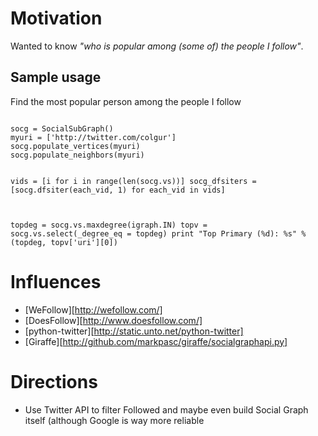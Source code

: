 # Motivation
Wanted to know <i>"who is popular among (some of) the people I follow"</i>.

## Sample usage
Find the most popular person among the people I follow
<p><code>
socg = SocialSubGraph()
myuri = ['http://twitter.com/colgur']
socg.populate_vertices(myuri)
socg.populate_neighbors(myuri)

vids = [i for i in range(len(socg.vs))]
socg_dfsiters = [socg.dfsiter(each_vid, 1) for each_vid in vids]

topdeg = socg.vs.maxdegree(igraph.IN)
topv = socg.vs.select(_degree_eq = topdeg)
print "Top Primary (%d): %s" %  (topdeg, topv['uri'][0]) 
</code></p>

# Influences
  * [WeFollow][http://wefollow.com/]
  * [DoesFollow][http://www.doesfollow.com/]
  * [python-twitter][http://static.unto.net/python-twitter]
  * [Giraffe][http://github.com/markpasc/giraffe/socialgraphapi.py]

# Directions
  * Use Twitter API to filter Followed and maybe even build Social Graph itself (although Google is way more reliable
